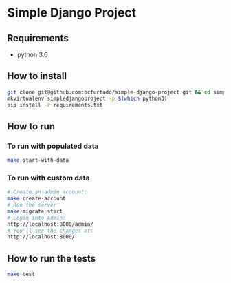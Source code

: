 # Simple Django Project

## Requirements
- python 3.6

## How to install
```sh
git clone git@github.com:bcfurtado/simple-django-project.git && cd simple-django-project
mkvirtualenv simpledjangoproject -p $(which python3)
pip install -r requirements.txt
```

## How to run

### To run with populated data
```sh
make start-with-data
```

### To run with custom data
```sh
# Create an admin account:
make create-account
# Run the server
make migrate start
# Login into Admin:
http://localhost:8000/admin/
# You'll see the changes at:
http://localhost:8000/
```

## How to run the tests
```sh
make test
```
